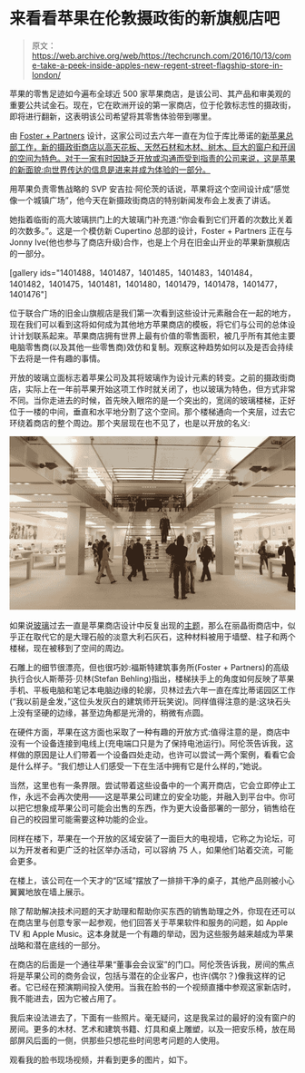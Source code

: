 # 来看看苹果在伦敦摄政街的新旗舰店吧 

> 原文：<https://web.archive.org/web/https://techcrunch.com/2016/10/13/come-take-a-peek-inside-apples-new-regent-street-flagship-store-in-london/>

苹果的零售足迹如今遍布全球近 500 家苹果商店，是该公司、其产品和审美观的重要公共试金石。现在，它在欧洲开设的第一家商店，位于伦敦标志性的摄政街，即将进行翻新，这表明该公司希望将其零售体验带到哪里。

由 [Foster + Partners](https://web.archive.org/web/20221207113214/http://www.fosterandpartners.com/) 设计，这家公司过去六年一直在为位于库比蒂诺的[新苹果总部工作，新的摄政街商店以高天花板、天然石材和木材、树木、巨大的窗户和开阔的空间为特色。对于一家有时因缺乏开放或沟通而受到指责的公司来说，这是苹果的新面貌:向世界传达的信息是进来并成为体验的一部分。](https://web.archive.org/web/20221207113214/http://www.dezeen.com/tag/apple-campus-2/)

用苹果负责零售战略的 SVP 安吉拉·阿伦茨的话说，苹果将这个空间设计成“感觉像一个城镇广场”，他今天在新摄政街商店的特别新闻发布会上发表了讲话。

她指着临街的高大玻璃拱门上的大玻璃门补充道:“你会看到它们开着的次数比关着的次数多。”。这是一个模仿新 Cupertino 总部的设计，Foster + Partners 正在与 Jonny Ive(他也参与了商店升级)合作，也是上个月在旧金山开业的苹果新旗舰店的一部分。

[gallery ids="1401488，1401487，1401485，1401483，1401484，1401482，1401475，1401481，1401480，1401479，1401478，1401477，1401476"]

位于联合广场的旧金山旗舰店是我们第一次看到这些设计元素融合在一起的地方，现在我们可以看到这将如何成为其他地方苹果商店的模板，将它们与公司的总体设计计划联系起来。苹果商店拥有世界上最有价值的零售面积，被几乎所有其他主要电脑零售商(以及其他一些零售商)效仿和复制。观察这种趋势如何以及是否会持续下去将是一件有趣的事情。

开放的玻璃立面标志着苹果公司及其将玻璃作为设计元素的转变。之前的摄政街商店，实际上在一年前苹果开始这项工作时就关闭了，也以玻璃为特色，但方式非常不同。当你走进去的时候，首先映入眼帘的是一个突出的，宽阔的玻璃楼梯，正好位于一楼的中间，垂直和水平地分割了这个空间。那个楼梯通向一个夹层，过去它环绕着商店的整个周边。那个夹层现在也不见了，也是以开放的名义:

![UNITED KINGDOM - NOVEMBER 18: The interior of the new Apple store seen on Regent Street in central London, Thursday November, 18, 2004\. Apple's first retail store in Europe will open Saturday, November 20, 2004\. (Photo by Andy Shaw/Bloomberg via Getty Images)](img/a3b4a15ef48a772e2e6bde910ab1db6b.png)

如果说[玻璃](https://web.archive.org/web/20221207113214/https://www.wired.com/2015/02/apples-newest-store-boasts-50-foot-glass-walls-free-floating-second-floor/)过去一直是苹果商店设计中反复出现的[主题](https://web.archive.org/web/20221207113214/http://nymag.com/daily/intelligencer/2014/09/story-behind-the-apple-store-cube.html)，那么在丽晶街商店中，似乎正在取代它的是大理石般的淡意大利石灰石，这种材料被用于墙壁、柱子和两个楼梯，现在被移到了空间的周边。

石雕上的细节很漂亮，但也很巧妙:福斯特建筑事务所(Foster + Partners)的高级执行合伙人斯蒂芬·贝林(Stefan Behling)指出，楼梯扶手上的角度如何反映了苹果手机、平板电脑和笔记本电脑边缘的轮廓，贝林过去六年一直在库比蒂诺园区工作(“我以前是金发，”这位头发灰白的建筑师开玩笑说)。同样值得注意的是:这块石头上没有坚硬的边缘，甚至边角都是光滑的，稍微有点圆。

在硬件方面，苹果在这方面也采取了一种有趣的开放方式:值得注意的是，商店中没有一个设备连接到电线上(充电端口只是为了保持电池运行)。阿伦茨告诉我，这样做的原因是让人们带着一个设备四处走动，也许可以尝试一两个案例，看看它会是什么样子。“我们想让人们感受一下在生活中拥有它是什么样的，”她说。

当然，这里也有一条界限。尝试带着这些设备中的一个离开商店，它会立即停止工作，永远不会再次使用——这是苹果公司建立的安全功能，并融入到平台中。你可以把它想象成苹果公司可能会出售的东西，作为更大设备部署的一部分，销售给在自己的校园里可能需要这种功能的企业。

同样在楼下，苹果在一个开放的区域安装了一面巨大的电视墙，它称之为论坛，可以为开发者和更广泛的社区举办活动，可以容纳 75 人，如果他们站着交流，可能会更多。

在楼上，该公司在一个天才的“区域”摆放了一排排干净的桌子，其他产品则被小心翼翼地放在墙上展示。

除了帮助解决技术问题的天才助理和帮助你买东西的销售助理之外，你现在还可以在商店里与创意专家一起参观，他们回答关于苹果软件和服务的问题，如 Apple TV 和 Apple Music。这本身就是一个有趣的举动，因为这些服务越来越成为苹果战略和潜在底线的一部分。

在商店的后面是一个通往苹果“董事会会议室”的门口。阿伦茨告诉我，房间的焦点将是苹果公司的商务会议，包括与潜在的企业客户，也许(偶尔？)像我这样的记者。它已经在预演期间投入使用。当我在脸书的一个视频直播中参观这家新店时，我不能进去，因为它被占用了。

我后来设法进去了，下面有一些照片。毫无疑问，这是我呆过的最好的没有窗户的房间。更多的木材、艺术和建筑书籍、灯具和桌上雕塑，以及一把安乐椅，放在局部屏风后面的一侧，供那些只想花些时间思考问题的人使用。

观看我的脸书现场视频，并看到更多的图片，如下。